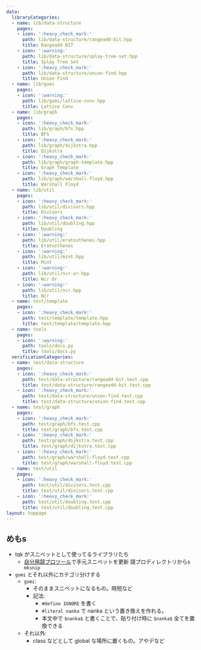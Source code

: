 ```yaml
---
data:
  libraryCategories:
  - name: lib/data-structure
    pages:
    - icon: ':heavy_check_mark:'
      path: lib/data-structure/rangeadd-bit.hpp
      title: Rangeadd BIT
    - icon: ':warning:'
      path: lib/data-structure/splay-tree-set.hpp
      title: Splay Tree Set
    - icon: ':heavy_check_mark:'
      path: lib/data-structure/union-find.hpp
      title: Union Find
  - name: lib/gomi
    pages:
    - icon: ':warning:'
      path: lib/gomi/lattice-conv.hpp
      title: Lattice Conv
  - name: lib/graph
    pages:
    - icon: ':heavy_check_mark:'
      path: lib/graph/bfs.hpp
      title: BFS
    - icon: ':heavy_check_mark:'
      path: lib/graph/dijkstra.hpp
      title: Dijkstra
    - icon: ':heavy_check_mark:'
      path: lib/graph/graph-template.hpp
      title: Graph Template
    - icon: ':heavy_check_mark:'
      path: lib/graph/warshall-floyd.hpp
      title: Warshall Floyd
  - name: lib/util
    pages:
    - icon: ':heavy_check_mark:'
      path: lib/util/divisors.hpp
      title: Divisors
    - icon: ':heavy_check_mark:'
      path: lib/util/doubling.hpp
      title: Doubling
    - icon: ':warning:'
      path: lib/util/eratosthenes.hpp
      title: Eratosthenes
    - icon: ':warning:'
      path: lib/util/mint.hpp
      title: Mint
    - icon: ':warning:'
      path: lib/util/ncr-or.hpp
      title: Ncr Or
    - icon: ':warning:'
      path: lib/util/ncr.hpp
      title: Ncr
  - name: test/template
    pages:
    - icon: ':heavy_check_mark:'
      path: test/template/template.hpp
      title: test/template/template.hpp
  - name: tools
    pages:
    - icon: ':warning:'
      path: tools/docs.py
      title: tools/docs.py
  verificationCategories:
  - name: test/data-structure
    pages:
    - icon: ':heavy_check_mark:'
      path: test/data-structure/rangeadd-bit.test.cpp
      title: test/data-structure/rangeadd-bit.test.cpp
    - icon: ':heavy_check_mark:'
      path: test/data-structure/union-find.test.cpp
      title: test/data-structure/union-find.test.cpp
  - name: test/graph
    pages:
    - icon: ':heavy_check_mark:'
      path: test/graph/bfs.test.cpp
      title: test/graph/bfs.test.cpp
    - icon: ':heavy_check_mark:'
      path: test/graph/dijkstra.test.cpp
      title: test/graph/dijkstra.test.cpp
    - icon: ':heavy_check_mark:'
      path: test/graph/warshall-floyd.test.cpp
      title: test/graph/warshall-floyd.test.cpp
  - name: test/util
    pages:
    - icon: ':heavy_check_mark:'
      path: test/util/divisors.test.cpp
      title: test/util/divisors.test.cpp
    - icon: ':heavy_check_mark:'
      path: test/util/doubling.test.cpp
      title: test/util/doubling.test.cpp
layout: toppage
---
```

## めもs
- tqk がスニペットとして使ってるライブラリたち
  - [自分用競プロツール](https://github.com/tqkoh/ac)で手元スニペットを更新 競プロディレクトリから`$ mksnip`
- `gomi` とそれ以外にカテゴリ分けする
  - `gomi`: 
    - そのままスニペットになるもの。時短など
    - 記法:
      - `#define IGNORE` を書く
      - `#literal nanka` で nanka という置き換えを作れる。
      - 本文中で `$nanka$` と書くことで、貼り付け時に `$nanka$` 全てを置換できる
  - それ以外: 
    - class などとして global な場所に置くもの。アやデなど

